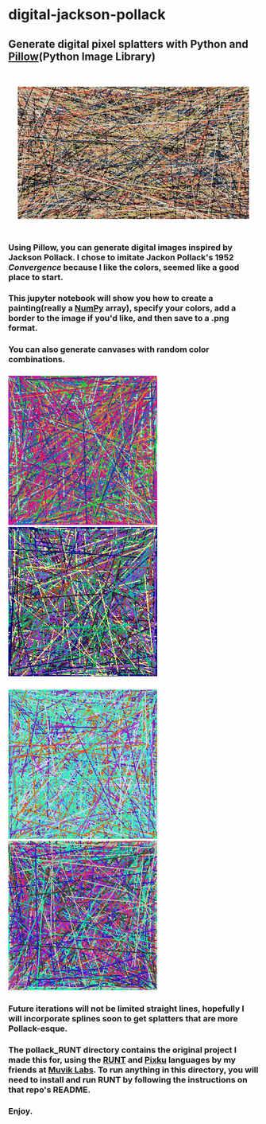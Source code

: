 # digital-jackson-pollack
## Generate digital pixel splatters with Python and [Pillow](https://github.com/python-pillow/Pillow)(Python Image Library)

## ![alt text](convergence.png)

### Using Pillow, you can generate digital images inspired by Jackson Pollack.  I chose to imitate Jackon Pollack's 1952 *Convergence* because I like the colors, seemed like a good place to start.  

### This jupyter notebook will show you how to create a painting(really a [NumPy](http://www.numpy.org) array), specify your colors, add a border to the image if you'd like, and then save to a .png format.

### You can also generate canvases with random color combinations.

### ![alt text](random_colors_0.png)      ![alt text](random_colors_2.png)
### ![alt text](random_colors_4.png)      ![alt text](random_colors_5.png)

### Future iterations will not be limited straight lines, hopefully I will incorporate splines soon to get splatters that are more Pollack-esque.  

### The pollack_RUNT directory contains the original project I made this for, using the [RUNT](https://github.com/MuvikLabs/runt) and [Pixku](https://github.com/MuvikLabs/Pixku) languages by my friends at [Muvik Labs](https://muviklabs.github.io).  To run anything in this directory, you will need to install and run RUNT by following the instructions on that repo's README.

### Enjoy.